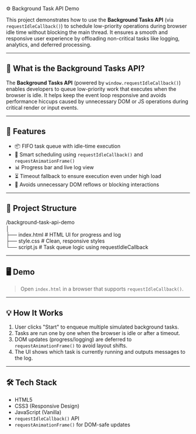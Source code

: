  ⚙️ Background Task API Demo

This project demonstrates how to use the **Background Tasks API** (via `requestIdleCallback()`) to schedule low-priority operations during browser idle time without blocking the main thread. It ensures a smooth and responsive user experience by offloading non-critical tasks like logging, analytics, and deferred processing.

---

## 🧠 What is the Background Tasks API?

The **Background Tasks API** (powered by `window.requestIdleCallback()`) enables developers to queue low-priority work that executes when the browser is idle. It helps keep the event loop responsive and avoids performance hiccups caused by unnecessary DOM or JS operations during critical render or input events.

---

## 🚀 Features

- 📦 FIFO task queue with idle-time execution
- 🧠 Smart scheduling using `requestIdleCallback()` and `requestAnimationFrame()`
- 📊 Progress bar and live log view
- ⏳ Timeout fallback to ensure execution even under high load
- 🧼 Avoids unnecessary DOM reflows or blocking interactions

---

## 📁 Project Structure

/background-task-api-demo<br>
│<br>
├── index.html # HTML UI for progress and log<br>
├── style.css # Clean, responsive styles<br>
└── script.js # Task queue logic using requestIdleCallback<br>



---

## 🖥️ Demo

> Open `index.html` in a browser that supports `requestIdleCallback()`.

---

## 💡 How It Works

1. User clicks "Start" to enqueue multiple simulated background tasks.
2. Tasks are run one by one when the browser is idle or after a timeout.
3. DOM updates (progress/logging) are deferred to `requestAnimationFrame()` to avoid layout shifts.
4. The UI shows which task is currently running and outputs messages to the log.

---

## 🛠️ Tech Stack

- HTML5
- CSS3 (Responsive Design)
- JavaScript (Vanilla)
- `requestIdleCallback()` API
- `requestAnimationFrame()` for DOM-safe updates
